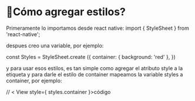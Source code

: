 # 🎨Cómo agregar estilos? 

Primeramente lo importamos desde react native:
import { StyleSheet } from 'react-native';

despues creo una variable, por ejemplo:

const Styles = StyleSheet.create ({
  container: {
    background: 'red'
  },
})  

y para usar esos estilos, es tan simple como agregar el atributo style a la etiqueta
y para darle el estilo de container mapeamos la variable styles a container, por ejemplo:

// < View style={ styles.container }>código</View >
